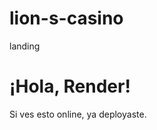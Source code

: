 # lion-s-casino
landing 

   <!doctype html>
<html lang="es">
<head>
  <meta charset="utf-8" />
  <meta name="viewport" content="width=device-width,initial-scale=1" />
  <title>Mi Landing</title>
  <meta name="description" content="Landing de prueba en Render" />
</head>
<body>
  <h1>¡Hola, Render!</h1>
  <p>Si ves esto online, ya deployaste.</p>
</body>
</html>
